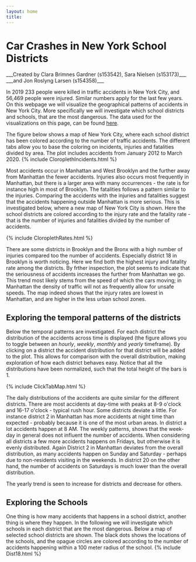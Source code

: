 ```yaml
---
layout: home
title:  
---
```

<h1> Car Crashes in New York School Districts </h1>
 ___Created by Clara Brimnes Gardner (s153542), Sara Nielsen (s153173)___  
 ___and Jon Roslyng Larsen (s154358)___


In 2019 233 people were killed in traffic accidents in New York City, and 56,469 people were injured. Similar numbers apply for the last few years. On this webpage we will visualize the geographical patterns of accidents in New York City. More specifically we will investigate which school districts and schools, that are the most dangerous. The data used for the visualizations on this page, can be found [here](https://data.cityofnewyork.us/Public-Safety/Motor-Vehicle-Collisions-Crashes/h9gi-nx95).

The figure below shows a map of New York City, where each school district has been colored according to the number of traffic accidents. The different tabs allow you to base the coloring on incidents, injuries and fatalities divided by area. The plot includes accidents from January 2012 to March 2020.
{% include CloroplethIncidents.html %}

Most accidents occur in Manhattan and West Brooklyn and the further away from Manhattan the fewer accidents.
Injuries also occurs most frequently in Manhattan, but there is a larger area with many occurrences - the rate is for instance high in most of Brooklyn. The fatalities follows a pattern similar to the injuries. Comparing the accidents with the injuries and fatalities suggest that the accidents happening outside Manhattan is more serious. This is investigated below, where a new map of New York City is shown. Here the school districts are colored according to the injury rate and the fatality rate - that is the number of injuries and fatalities divided by the number of accidents.

{% include CloroplethRates.html %}

There are some districts in Brooklyn and the Bronx with a high number of injuries compared too the number of accidents. Especially district 18 in Brooklyn is worth noticing. Here we find both the highest injury and fatality rate among the districts. By frther inspection, the plot seems to indicate that the seriousness of accidents increases the further from Manhattan we go. This trend most likely stems from the speed of which the cars moving; in Manhattan the density of traffic will not as frequently allow for unsafe speeds.
The map indeed shows that the injury rates are lowest in Manhattan, and are higher in the less urban school zones.


## Exploring the temporal patterns of the districts
Below the temporal patterns are investigated. For each district the distribution of the accidents across time is displayed (the figure allows you to toggle between an _hourly_, _weekly_, _monthly_ and _yearly_ timeframe).
By clicking on a district the accident distribution for that district will be added to the plot. This allows for comparison with the overall distribution, making exploration of how each district behaves easy.
Notice that all the distributions have been normalized, such that the total height of the bars is 1.

{% include ClickTabMap.html %}

The daily distributions of the accidents are quite similar for the different districts. There are most accidents at day-time with peaks at 8-9 o'clock and 16-17 o'clock - typical rush hour. Some districts deviate a little. For instance district 2 in Manhattan has more accidents at night time than expected - probably because it is one of the most urban areas. In district a lot accidents happen at 8 AM. The weekly patterns, shows that the week-day in general does not influent the number of accidents. When considering all districts a few more accidents happens on Fridays, but otherwise it is evenly distributed. Again District 2 in Manhattan deviates from the overall distribution, as many accidents happen on Sunday and Saturday - perhaps due to non-residents visiting in the weekends. In district 20 on the other hand, the number of accidents on Saturdays is much lower than the overall distribution.

The yearly trend is seen to increase for districts and decrease for others.

## Exploring the Schools
One thing is how many accidents that happens in a school district, another thing is where they happen. In the following we will investigate which schools in each district that are the most dangerous. Below a map of selected school districts are shown. The black dots shows the locations of the schools, and the opague circles are colored according to the number of accidents happening within a 100 meter radius of the school. 
{% include Dist18.html %}
